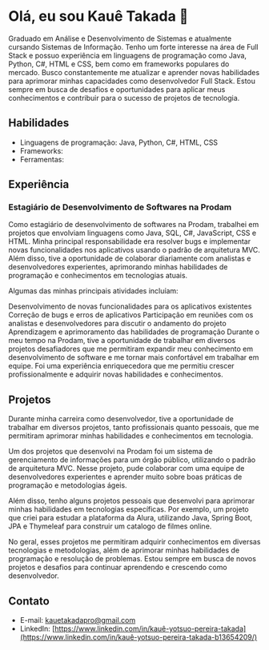 # Olá, eu sou Kauê Takada 👋

Graduado em Análise e Desenvolvimento de Sistemas e atualmente cursando Sistemas de Informação. Tenho um forte interesse na área de Full Stack e possuo experiência em linguagens de programação como Java, Python, C#, HTML e CSS, bem como em frameworks populares do mercado. Busco constantemente me atualizar e aprender novas habilidades para aprimorar minhas capacidades como desenvolvedor Full Stack. Estou sempre em busca de desafios e oportunidades para aplicar meus conhecimentos e contribuir para o sucesso de projetos de tecnologia.

## Habilidades

- Linguagens de programação: Java, Python, C#, HTML, CSS
- Frameworks: 
- Ferramentas: 

## Experiência

### Estagiário de Desenvolvimento de Softwares na Prodam

Como estagiário de desenvolvimento de softwares na Prodam, trabalhei em projetos que envolviam linguagens como Java, SQL, C#, JavaScript, CSS e HTML. Minha principal responsabilidade era resolver bugs e implementar novas funcionalidades nos aplicativos usando o padrão de arquitetura MVC. Além disso, tive a oportunidade de colaborar diariamente com analistas e desenvolvedores experientes, aprimorando minhas habilidades de programação e conhecimentos em tecnologias atuais.

Algumas das minhas principais atividades incluíam:

Desenvolvimento de novas funcionalidades para os aplicativos existentes
Correção de bugs e erros de aplicativos
Participação em reuniões com os analistas e desenvolvedores para discutir o andamento do projeto
Aprendizagem e aprimoramento das habilidades de programação
Durante o meu tempo na Prodam, tive a oportunidade de trabalhar em diversos projetos desafiadores que me permitiram expandir meu conhecimento em desenvolvimento de software e me tornar mais confortável em trabalhar em equipe. Foi uma experiência enriquecedora que me permitiu crescer profissionalmente e adquirir novas habilidades e conhecimentos.

## Projetos

Durante minha carreira como desenvolvedor, tive a oportunidade de trabalhar em diversos projetos, tanto profissionais quanto pessoais, que me permitiram aprimorar minhas habilidades e conhecimentos em tecnologia.

Um dos projetos que desenvolvi na Prodam foi um sistema de gerenciamento de informações para um órgão público, utilizando o padrão de arquitetura MVC. Nesse projeto, pude colaborar com uma equipe de desenvolvedores experientes e aprender muito sobre boas práticas de programação e metodologias ágeis.

Além disso, tenho alguns projetos pessoais que desenvolvi para aprimorar minhas habilidades em tecnologias específicas. Por exemplo, um projeto que criei para estudar a plataforma da Alura, utilizando Java, Spring Boot, JPA e Thymeleaf para construir um catalogo de filmes online.

No geral, esses projetos me permitiram adquirir conhecimentos em diversas tecnologias e metodologias, além de aprimorar minhas habilidades de programação e resolução de problemas. Estou sempre em busca de novos projetos e desafios para continuar aprendendo e crescendo como desenvolvedor.

## Contato

- E-mail:  kauetakadapro@gmail.com
- LinkedIn: [https://www.linkedin.com/in/kauê-yotsuo-pereira-takada](https://www.linkedin.com/in/kauê-yotsuo-pereira-takada-b13654209/)
